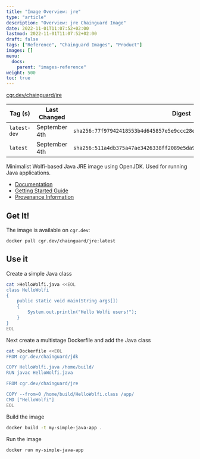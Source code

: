 ```yaml
---
title: "Image Overview: jre"
type: "article"
description: "Overview: jre Chainguard Image"
date: 2022-11-01T11:07:52+02:00
lastmod: 2022-11-01T11:07:52+02:00
draft: false
tags: ["Reference", "Chainguard Images", "Product"]
images: []
menu:
  docs:
    parent: "images-reference"
weight: 500
toc: true
---
```


[cgr.dev/chainguard/jre](https://github.com/chainguard-images/images/tree/main/images/jre)

| Tag (s)       | Last Changed  | Digest                                                                    |
|---------------|---------------|---------------------------------------------------------------------------|
|  `latest-dev` | September 4th | `sha256:77f97942418553b4d645857e5e9ccc28e9aeda56fa593fec182ecf376b84526f` |
|  `latest`     | September 4th | `sha256:511a4db375a47ae3426338ff2089e5da9ad009467072d598cfd3d8a245d95493` |



Minimalist Wolfi-based Java JRE image using OpenJDK.  Used for running Java applications.

- [Documentation](https://edu.chainguard.dev/chainguard/chainguard-images/reference/jre)
- [Getting Started Guide](https://edu.chainguard.dev/chainguard/chainguard-images/reference/jre/overview/#use-it)
- [Provenance Information](https://edu.chainguard.dev/chainguard/chainguard-images/reference/jre/provenance_info/)

## Get It!

The image is available on `cgr.dev`:

```
docker pull cgr.dev/chainguard/jre:latest
```
## Use it

Create a simple Java class

```sh
cat >HelloWolfi.java <<EOL
class HelloWolfi
{
    public static void main(String args[])
    {
        System.out.println("Hello Wolfi users!");
    }
}
EOL
```

Next create a multistage Dockerfile and add the Java class

```sh
cat >Dockerfile <<EOL
FROM cgr.dev/chainguard/jdk

COPY HelloWolfi.java /home/build/
RUN javac HelloWolfi.java

FROM cgr.dev/chainguard/jre

COPY --from=0 /home/build/HelloWolfi.class /app/
CMD ["HelloWolfi"]
EOL
```

Build the image

```sh
docker build -t my-simple-java-app .
```

Run the image
```sh
docker run my-simple-java-app
```

